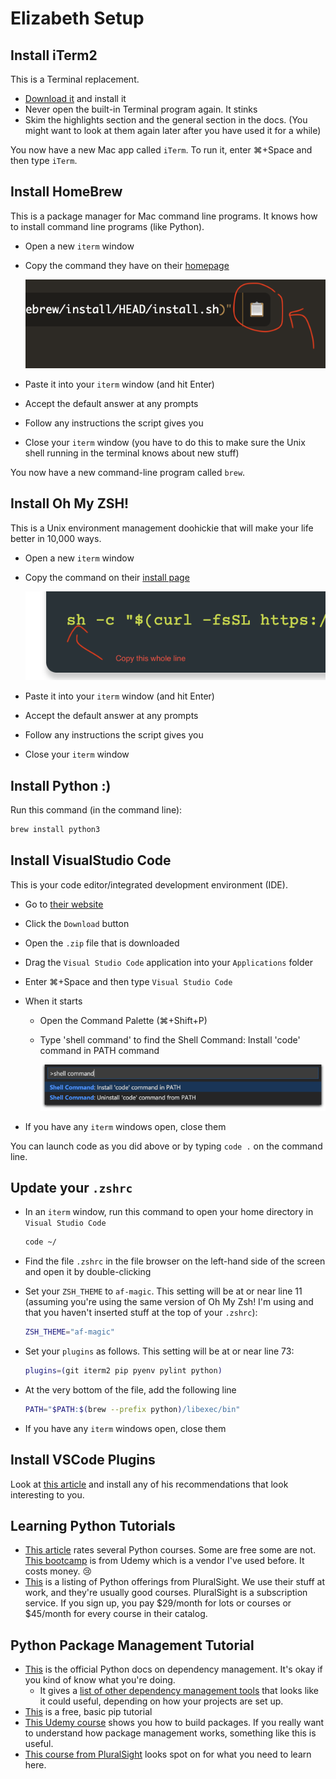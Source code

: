 # Elizabeth Setup

## Install iTerm2

This is a Terminal replacement.

- [Download it](https://iterm2.com/) and install it
- Never open the built-in Terminal program again. It stinks
- Skim the highlights section and the general section in the docs. (You might want to look at them again later after you have used it for a while)

You now have a new Mac app called `iTerm`. To run it, enter &#8984;+Space and then type `iTerm`.

## Install HomeBrew

This is a package manager for Mac command line programs. It knows how to install command line programs (like Python).

- Open a new `iterm` window
- Copy the command they have on their [homepage](https://brew.sh/)

    ![](img/homebrew-copy.png)

- Paste it into your `iterm` window (and hit Enter)
- Accept the default answer at any prompts
- Follow any instructions the script gives you
- Close your `iterm` window (you have to do this to make sure the Unix shell running in the terminal knows about new stuff)

You now have a new command-line program called `brew`.

## Install Oh My ZSH!

This is a Unix environment management doohickie that will make your life better in 10,000 ways.

- Open a new `iterm` window
- Copy the command on their [install page](https://ohmyz.sh/#install)

    ![](img/oh-my-zsh-copy.png)

- Paste it into your `iterm` window (and hit Enter)
- Accept the default answer at any prompts
- Follow any instructions the script gives you
- Close your `iterm` window 

## Install Python :) 

Run this command (in the command line):

```zsh
brew install python3
```

## Install VisualStudio Code

This is your code editor/integrated development environment (IDE).

- Go to [their website](https://code.visualstudio.com/)
- Click the `Download` button
- Open the `.zip` file that is downloaded
- Drag the `Visual Studio Code` application into your `Applications` folder
- Enter &#8984;+Space and then type `Visual Studio Code`
- When it starts
  - Open the Command Palette (&#8984;+Shift+P)
  - Type 'shell command' to find the Shell Command: Install 'code' command in PATH command

      ![](img/shell-command.png)

- If you have any `iterm` windows open, close them

You can launch code as you did above or by typing `code .` on the command line.

## Update your `.zshrc`

- In an `iterm` window, run this command to open your home directory in `Visual Studio Code`

  ```zsh
  code ~/
  ```

- Find the file `.zshrc` in the file browser on the left-hand side of the screen and open it by double-clicking

- Set your `ZSH_THEME` to `af-magic`. This setting will be at or near line 11 (assuming you're using the same version of Oh My Zsh! I'm using and that you haven't inserted stuff at the top of your `.zshrc`):

  ```zsh
  ZSH_THEME="af-magic"
  ```

- Set your `plugins` as follows. This setting will be at or near line 73:

  ```zsh
  plugins=(git iterm2 pip pyenv pylint python)
  ```

- At the very bottom of the file, add the following line

  ```zsh
  PATH="$PATH:$(brew --prefix python)/libexec/bin"
  ```

- If you have any `iterm` windows open, close them

## Install VSCode Plugins

Look at [this article](https://learnpython.com/blog/visual-studio-code-extensions-for-python/) and install any of his recommendations that look interesting to you.

## Learning Python Tutorials

- [This article](https://www.intelligent.com/best-online-courses/python-classes/) rates several Python courses. Some are free some are not. [This bootcamp](https://www.udemy.com/course/complete-python-bootcamp) is from Udemy which is a vendor I've used before. It costs money. :cry:
- [This](https://www.pluralsight.com/search?q=python) is a listing of Python offerings from PluralSight. We use their stuff at work, and they're usually good courses. PluralSight is a subscription service. If you sign up, you pay $29/month for lots or courses or $45/month for every course in their catalog.

## Python Package Management Tutorial

- [This](https://packaging.python.org/en/latest/tutorials/managing-dependencies/) is the official Python docs on dependency management. It's okay if you kind of know what you're doing.
    - It gives a [list of other dependency management tools](https://packaging.python.org/en/latest/tutorials/managing-dependencies/#other-tools-for-application-dependency-management) that looks like it could useful, depending on how your projects are set up.
- [This](https://www.datacamp.com/tutorial/pip-python-package-manager) is a free, basic pip tutorial
- [This Udemy course](https://www.udemy.com/course/python-package) shows you how to build packages. If you really want to understand how package management works, something like this is useful.
- [This course from PluralSight](https://www.pluralsight.com/courses/managing-python-packages-virtual-environments) looks spot on for what you need to learn here.